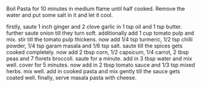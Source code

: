 
Boil Pasta for 10 minutes in medium flame until half cooked.
Remove the water and put some salt in it and let it cool.



firstly, saute 1 inch ginger and 2 clove garlic in 1 tsp oil and 1 tsp butter.
further saute onion till they turn soft.
additionally add 1 cup tomato pulp and mix.
stir till the tomato pulp thickens.
now add 1/4 tsp turmeric, 1/2 tsp chilli powder, 1/4 tsp garam masala and 1/6 tsp salt.
saute till the spices gets cooked completely.
now add 2 tbsp corn, 1/2 capsicum, 1/4 carrot, 2 tbsp peas and 7 florets broccoli. saute for a minute.
add in 3 tbsp water and mix well.
cover for 5 minutes.
now add in 2 tbsp tomato sauce and 1/3 tsp mixed herbs. mix well.
add in cooked pasta and mix gently till the sauce gets coated well.
finally, serve masala pasta with cheese.